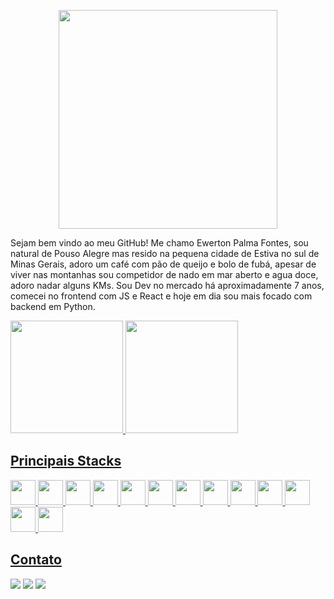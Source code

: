 <p align="center">
  <img src="https://media1.tenor.com/m/0Akz_GWDQyQAAAAC/star-wars-hello-there.gif" width="350">
</p>

Sejam bem vindo ao meu GitHub!
Me chamo Ewerton Palma Fontes, sou natural de Pouso Alegre mas resido na pequena cidade de Estiva no sul de Minas Gerais, adoro um café com pão de queijo e bolo de fubá, apesar de viver nas montanhas sou competidor de nado em mar aberto e agua doce, adoro nadar alguns KMs.
Sou Dev no mercado há aproximadamente 7 anos, comecei no frontend com JS e React e hoje em dia sou mais focado com backend em Python.

<div>
<a href="https://github.com/EwertonFontes">
<img loading="lazy" height="180em" src="https://github-readme-stats.vercel.app/api/top-langs/?username=EwertonFontes&layout=compact&langs_count=7&theme=dracula"/>
<img loading="lazy" height="180em" src="https://github-readme-stats.vercel.app/api?username=EwertonFontes&show_icons=true&theme=dracula&include_all_commits=true&count_private=true"/>
</div>
          
## Principais Stacks
<img src="https://cdn.jsdelivr.net/gh/devicons/devicon@latest/icons/python/python-original-wordmark.svg" width="40" height="40" /> <img src="https://cdn.jsdelivr.net/gh/devicons/devicon@latest/icons/nodejs/nodejs-original-wordmark.svg" width="40" height="40" /> <img src="https://cdn.jsdelivr.net/gh/devicons/devicon@latest/icons/php/php-original.svg" width="40" height="40" /> <img src="https://cdn.jsdelivr.net/gh/devicons/devicon@latest/icons/react/react-original-wordmark.svg" width="40" height="40" /> <img src="https://cdn.jsdelivr.net/gh/devicons/devicon@latest/icons/html5/html5-original.svg" width="40" height="40" /> <img src="https://cdn.jsdelivr.net/gh/devicons/devicon@latest/icons/css3/css3-original.svg" width="40" height="40" /> <img src="https://cdn.jsdelivr.net/gh/devicons/devicon@latest/icons/javascript/javascript-original.svg" width="40" height="40" /> <img src="https://cdn.jsdelivr.net/gh/devicons/devicon@latest/icons/pytest/pytest-original-wordmark.svg" width="40" height="40" /> <img src="https://cdn.jsdelivr.net/gh/devicons/devicon@latest/icons/mysql/mysql-original-wordmark.svg" width="40" height="40" /> <img src="https://cdn.jsdelivr.net/gh/devicons/devicon@latest/icons/dynamodb/dynamodb-original.svg" width="40" height="40" /> <img src="https://cdn.jsdelivr.net/gh/devicons/devicon@latest/icons/git/git-original.svg" width="40" height="40" /> <img src="https://cdn.jsdelivr.net/gh/devicons/devicon@latest/icons/docker/docker-original-wordmark.svg" width="40" height="40" /> <img src="https://cdn.jsdelivr.net/gh/devicons/devicon@latest/icons/amazonwebservices/amazonwebservices-original-wordmark.svg" width="40" height="40" />

## Contato
<div>
<a href="https://instagram.com/ewertonp.fontes" target="_blank"><img loading="lazy" src="https://img.shields.io/badge/-Instagram-%23E4405F?style=for-the-badge&logo=instagram&logoColor=white" target="_blank"></a>
<a href = "mailto:ewerton.p.fontes@gmail.com"><img loading="lazy" src="https://img.shields.io/badge/Gmail-D14836?style=for-the-badge&logo=gmail&logoColor=white" target="_blank"></a>
<a href="https://www.linkedin.com/in/ewerton-palma-fontes-03115759" target="_blank"><img loading="lazy" src="https://img.shields.io/badge/-LinkedIn-%230077B5?style=for-the-badge&logo=linkedin&logoColor=white" target="_blank"></a>   
</div>
          
